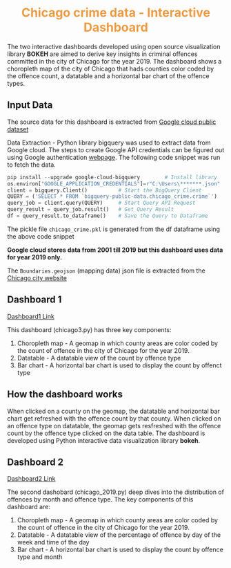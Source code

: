 <center><h1><font color = '#EC9C45'> Chicago crime data - Interactive Dashboard </font></h1></center>

The two interactive dashboards developed using open source visualization library **BOKEH** are aimed to derive key insights in criminal offences committed in the city of Chicago for the year 2019. The dashboard shows a choropleth map of the city of Chicago that hads counties color coded by the offence count, a datatable and a horizontal bar chart of the offence types.




## Input Data

The source data for this dashboard is extracted from [Google cloud public dataset](https://console.cloud.google.com/marketplace/product/city-of-chicago-public-data/chicago-crime?filter=solution-type:dataset&id=a985ccaf-0a3a-4eb9-a2de-c4fd07de08f0&project=cbasdo&folder=&organizationId=)

Data Extraction - Python library bigquery was used to extract data from Google cloud. The steps to create Google API credentials can be figured out using Google authentication [webpage](https://cloud.google.com/docs/authentication/getting-started). The following code snippet was run to fetch the data.

```python
pip install --upgrade google-cloud-bigquery        # Install library
os.environ["GOOGLE_APPLICATION_CREDENTIALS"]=r"C:\Users\*******.json"   # Replace the file name by your own google API credentials
client = bigquery.Client()          # Start the BigQuery Client
QUERY = ('SELECT * FROM `bigquery-public-data.chicago_crime.crime`')              # Input Query Syntax
query_job = client.query(QUERY)     # Start Query API Request
query_result = query_job.result()   # Get Query Result
df = query_result.to_dataframe()    # Save the Query to Dataframe
```
The pickle file `chicago_crime.pkl` is generated from the df dataframe using the above code snippet

**Google cloud stores data from 2001 till 2019 but this dashboard uses data for year 2019 only.**

The `Boundaries.geojson` (mapping data) json file is extracted from the [Chicago city website](https://data.cityofchicago.org/Facilities-Geographic-Boundaries/Boundaries-Neighborhoods/bbvz-uum9)

## Dashboard 1

[Dashboard1 Link](https://testchicago.herokuapp.com/)

This dashboard (chicago3.py) has three key components:

1. Choropleth map - A geomap in which county areas are color coded by the count of offence in the city of Chicago for the year 2019.
2. Datatable - A datatable view of the count by offence type
3. Bar chart - A horizontal bar chart is used to display the count by offenct type

## How the dashboard works

When clicked on a county on the geomap, the datatable and horizontal bar chart get refreshed with the offence count by that county. When clicked on an offence type on datatable, the geomap gets resfreshed with the offence count by the offence type clicked on the data table. The dashboard is developed using Python interactive data visualization library __bokeh__.


## Dashboard 2

[Dashboard2 Link](https://chicago-offense.herokuapp.com/chicago_2019)

The second dashobard (chicago_2019.py) deep dives into the distribution of offences by month and offence type. The key components of this dashboard are:

1. Choropleth map - A geomap in which county areas are color coded by the count of offence in the city of Chicago for the year 2019.
2. Datatable - A datatable view of the percentage of offence by day of the week and time of the day
3. Bar chart - A horizontal bar chart is used to display the count by offence type and month
